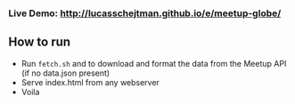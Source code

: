 ### Live Demo: http://lucasschejtman.github.io/e/meetup-globe/

## How to run
* Run `fetch.sh` and to download and format the data from the Meetup API (if no data.json present)
* Serve index.html from any webserver
* Voila
